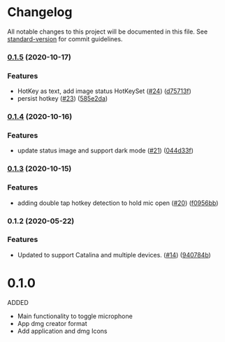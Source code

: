 # Changelog

All notable changes to this project will be documented in this file. See [standard-version](https://github.com/conventional-changelog/standard-version) for commit guidelines.

### [0.1.5](https://github.com/yulrizka/osx-push-to-talk/compare/v0.1.4...v0.1.5) (2020-10-17)


### Features

* HotKey as text, add image status HotKeySet ([#24](https://github.com/yulrizka/osx-push-to-talk/issues/24)) ([d75713f](https://github.com/yulrizka/osx-push-to-talk/commit/d75713fefb217a2ffeb454cebf98825375ccd17f))
* persist hotkey ([#23](https://github.com/yulrizka/osx-push-to-talk/issues/23)) ([585e2da](https://github.com/yulrizka/osx-push-to-talk/commit/585e2da145035e25f5a670d05fa43eb022078021))

### [0.1.4](https://github.com/yulrizka/osx-push-to-talk/compare/v0.1.3...v0.1.4) (2020-10-16)


### Features

* update status image and support dark mode ([#21](https://github.com/yulrizka/osx-push-to-talk/issues/21)) ([044d33f](https://github.com/yulrizka/osx-push-to-talk/commit/044d33f8fa45dd1e4ebb84f19966fb95a388c8d8))

### [0.1.3](https://github.com/yulrizka/osx-push-to-talk/compare/v0.1.2...v0.1.3) (2020-10-15)


### Features

* adding double tap hotkey detection to hold mic open ([#20](https://github.com/yulrizka/osx-push-to-talk/issues/20)) ([f0956bb](https://github.com/yulrizka/osx-push-to-talk/commit/f0956bb09dacff42a354ad440e5ba2119f0864e4))

### 0.1.2 (2020-05-22)


### Features

* Updated to support Catalina and multiple devices. ([#14](https://github.com/yulrizka/osx-push-to-talk/issues/14)) ([940784b](https://github.com/yulrizka/osx-push-to-talk/commit/940784b08662d77c1cf1a400bee64a054cc0e92f))

# 0.1.0

ADDED
* Main functionality to toggle microphone
* App dmg creator format
* Add application and dmg Icons

